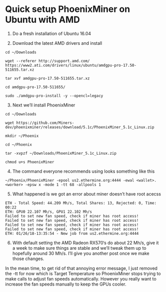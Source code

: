 # Quick setup PhoenixMiner on Ubuntu with AMD


1. Do a fresh installation of Ubuntu 16.04

2. Download the latest AMD drivers and install


```
cd ~/Downloads

wget --referer http://support.amd.com/ https://www2.ati.com/drivers/linux/ubuntu/amdgpu-pro-17.50-511655.tar.xz

tar xvf amdgpu-pro-17.50-511655.tar.xz 

cd amdgpu-pro-17.50-511655/

sudo ./amdgpu-pro-install -y --opencl=legacy
```

3. Next we’ll install PhoenixMiner

```
cd ~/Downloads

wget https://github.com/Miners-dev/phoenixminer/releases/download/5.1c/PhoenixMiner_5.1c_Linux.zip

mkdir ~/Phoenix

cd ~/Phoenix

tar -xvpzf ~/Downloads/PhoenixMiner_5.1c_Linux.zip

chmod u+s PhoenixMiner
```

4. The command everyone recommends using looks something like this

```
~/Phoenix/PhoenixMiner -epool us2.ethermine.org:4444 -ewal <wallet>.<worker> -epsw x -mode 1 -tt 68 -allpools 1
```



5. What happened is we got an error about miner doesn’t have root acecss

```
ETH - Total Speed: 44.209 Mh/s, Total Shares: 13, Rejected: 0, Time: 00:22
ETH: GPU0 22.107 Mh/s, GPU1 22.102 Mh/s
Failed to set new fan speed, check if miner has root access!
Failed to set new fan speed, check if miner has root access!
Failed to set new fan speed, check if miner has root access!
Failed to set new fan speed, check if miner has root access!
ETH: 01/26/18-13:35:54 - New job from us2.ethermine.org:4444
```

6. With default setting the AMD Radeon RX570‘s do about 22 Mh/s, give it a week to make sure things are stable and we’ll tweak them up to hopefully around 30 Mh/s.  I’ll give you another post once we make those changes.

In the mean time, to get rid of that annoying error message, I just removed the -tt for now which is Target Temperature so PhoenixMiner stops trying to make calls to adjust fan speeds automatically.   However you really want to increase the fan speeds manually to keep the GPUs cooler.